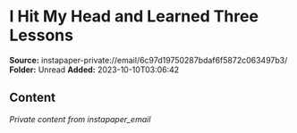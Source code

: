 # I Hit My Head and Learned Three Lessons

**Source:** instapaper-private://email/6c97d19750287bdaf6f5872c063497b3/
**Folder:** Unread
**Added:** 2023-10-10T03:06:42




## Content
*Private content from instapaper_email*
